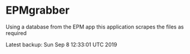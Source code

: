 # EPMgrabber
Using a database from the EPM app this application scrapes the files as required


Latest backup: Sun Sep 8 12:33:01 UTC 2019
